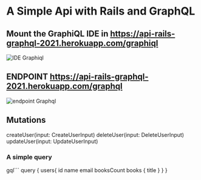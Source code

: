 # A Simple Api with Rails and GraphQL

## Mount the GraphiQL IDE in **https://api-rails-graphql-2021.herokuapp.com/graphiql**
![IDE Graphiql](https://i.ibb.co/dJ41kYn/Captura-de-tela-de-2021-12-26-18-17-21.png)


## ENDPOINT **https://api-rails-graphql-2021.herokuapp.com/graphql**
![endpoint Graphql](https://i.ibb.co/ZmH31Bg/Captura-de-tela-de-2021-12-26-18-37-34.png)

## Mutations
  createUser(input: CreateUserInput)
  deleteUser(input: DeleteUserInput)
  updateUser(input: UpdateUserInput)

### A simple query
gql```
  query {
  users{
    id
    name
    email
    booksCount
    books {
      title
    }
  }
}
```